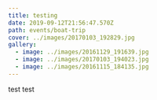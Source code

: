 ```yaml
---
title: testing
date: 2019-09-12T21:56:47.570Z
path: events/boat-trip
cover: ../images/20170103_192829.jpg
gallery:
  - image: ../images/20161129_191639.jpg
  - image: ../images/20170103_194023.jpg
  - image: ../images/20161115_184135.jpg
---
```

test test
